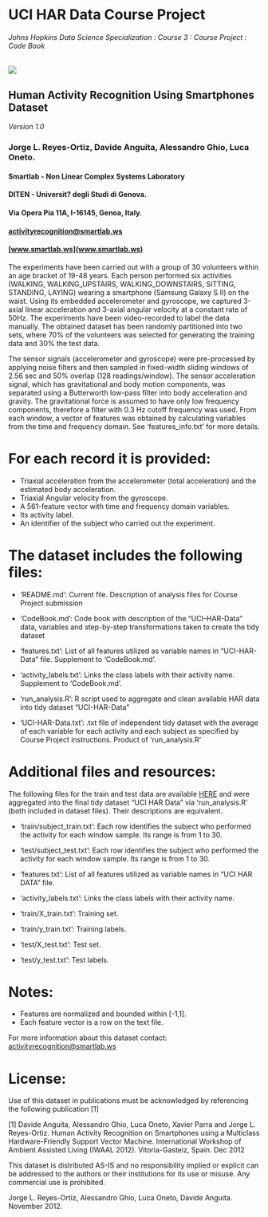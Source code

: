 UCI HAR Data Course Project
================

###### Johns Hopkins Data Science Specialization : Course 3 : Course Project : Code Book

![](https://lh4.googleusercontent.com/proxy/uShWh5V5_c4tN6239GW1yy_tTD2cmF9R8cc3YyosbsWXLfD-W0bjlxyqdZDvETGH6MhhsGnr2fFCcU4BDAEzaWPiq82tzf_iNuWJSa_EQZom=s0-d)

## Human Activity Recognition Using Smartphones Dataset

*Version 1.0*

### Jorge L. Reyes-Ortiz, Davide Anguita, Alessandro Ghio, Luca Oneto.

#### Smartlab - Non Linear Complex Systems Laboratory

#### DITEN - Universit? degli Studi di Genova.

#### Via Opera Pia 11A, I-16145, Genoa, Italy.

#### <activityrecognition@smartlab.ws>

#### [www.smartlab.ws](www.smartlab.ws)

The experiments have been carried out with a group of 30 volunteers
within an age bracket of 19-48 years. Each person performed six
activities (WALKING, WALKING\_UPSTAIRS, WALKING\_DOWNSTAIRS, SITTING,
STANDING, LAYING) wearing a smartphone (Samsung Galaxy S II) on the
waist. Using its embedded accelerometer and gyroscope, we captured
3-axial linear acceleration and 3-axial angular velocity at a constant
rate of 50Hz. The experiments have been video-recorded to label the data
manually. The obtained dataset has been randomly partitioned into two
sets, where 70% of the volunteers was selected for generating the
training data and 30% the test data.

The sensor signals (accelerometer and gyroscope) were pre-processed by
applying noise filters and then sampled in fixed-width sliding windows
of 2.56 sec and 50% overlap (128 readings/window). The sensor
acceleration signal, which has gravitational and body motion components,
was separated using a Butterworth low-pass filter into body acceleration
and gravity. The gravitational force is assumed to have only low
frequency components, therefore a filter with 0.3 Hz cutoff frequency
was used. From each window, a vector of features was obtained by
calculating variables from the time and frequency domain. See
‘features\_info.txt’ for more details.

# For each record it is provided:

  - Triaxial acceleration from the accelerometer (total acceleration)
    and the estimated body acceleration.
  - Triaxial Angular velocity from the gyroscope.
  - A 561-feature vector with time and frequency domain variables.
  - Its activity label.
  - An identifier of the subject who carried out the experiment.

# The dataset includes the following files:

  - ‘README.md’: Current file. Description of analysis files for Course
    Project submission

  - ‘CodeBook.md’: Code book with description of the “UCI-HAR-Data”
    data, variables and step-by-step transformations taken to create the
    tidy dataset

  - ‘features.txt’: List of all features utilized as variable names in
    “UCI-HAR-Data” file. Supplement to ‘CodeBook.md’.

  - ‘activity\_labels.txt’: Links the class labels with their activity
    name. Supplement to ‘CodeBook.md’.

  - ‘run\_analysis.R’: R script used to aggregate and clean available
    HAR data into tidy dataset “UCI-HAR-Data”

  - ‘UCI-HAR-Data.txt’: .txt file of independent tidy dataset with the
    average of each variable for each activity and each subject as
    specified by Course Project instructions. Product of
    ‘run\_analysis.R’

# Additional files and resources:

The following files for the train and test data are available
[HERE](http://archive.ics.uci.edu/ml/datasets/Human+Activity+Recognition+Using+Smartphones)
and were aggregated into the final tidy dataset “UCI HAR Data” via
‘run\_analysis.R’ (both included in dataset files). Their descriptions
are equivalent.

  - ‘train/subject\_train.txt’: Each row identifies the subject who
    performed the activity for each window sample. Its range is from 1
    to 30.

  - ‘test/subject\_test.txt’: Each row identifies the subject who
    performed the activity for each window sample. Its range is from 1
    to 30.

  - ‘features.txt’: List of all features utilized as variable names in
    “UCI HAR DATA” file.

  - ‘activity\_labels.txt’: Links the class labels with their activity
    name.

  - ‘train/X\_train.txt’: Training set.

  - ‘train/y\_train.txt’: Training labels.

  - ‘test/X\_test.txt’: Test set.

  - ‘test/y\_test.txt’: Test labels.

# Notes:

  - Features are normalized and bounded within \[-1,1\].
  - Each feature vector is a row on the text file.

For more information about this dataset contact:
<activityrecognition@smartlab.ws>

# License:

Use of this dataset in publications must be acknowledged by referencing
the following publication \[1\]

\[1\] Davide Anguita, Alessandro Ghio, Luca Oneto, Xavier Parra and
Jorge L. Reyes-Ortiz. Human Activity Recognition on Smartphones using a
Multiclass Hardware-Friendly Support Vector Machine. International
Workshop of Ambient Assisted Living (IWAAL 2012). Vitoria-Gasteiz,
Spain. Dec 2012

This dataset is distributed AS-IS and no responsibility implied or
explicit can be addressed to the authors or their institutions for its
use or misuse. Any commercial use is prohibited.

Jorge L. Reyes-Ortiz, Alessandro Ghio, Luca Oneto, Davide Anguita.
November 2012.
